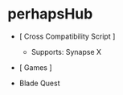 # perhapsHub

- [ Cross Compatibility Script ] 
  - Supports: Synapse X
 
 - [ Games ] 
  - Blade Quest
